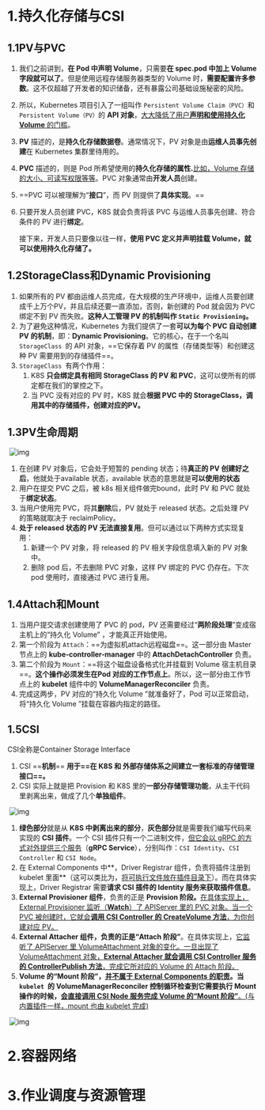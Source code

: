 # 1.持久化存储与CSI

## 1.1PV与PVC

1. 我们之前讲到，**在 Pod 中声明 Volume**，只需要**在 spec.pod 中加上 Volume 字段就可以了**。但是使用远程存储服务器类型的 Volume 时，**需要配置许多参数**。这不仅超越了开发者的知识储备，还有暴露公司基础设施秘密的风险。

2. 所以，Kubernetes 项目引入了一组叫作 `Persistent Volume Claim（PVC）`和 `Persistent Volume（PV）`的 **API 对象**，<u>大大降低了用户**声明和使用持久化 Volume** 的门槛</u>。

3. **PV** 描述的，是**持久化存储数据卷**。通常情况下，PV 对象是由**运维人员事先创建**在 Kubernetes 集群里待用的。

4. **PVC** 描述的，则是 Pod 所希望使用的**持久化存储的属性.**<u>比如，Volume 存储的大小、可读写权限等等</u>。PVC 对象通常由**开发人员**创建。

5. ==PVC 可以被理解为“**接口**”，而 PV 则提供了**具体实现**。==

6. 只要开发人员创建 PVC，K8S 就会负责将该 PVC 与运维人员事先创建、符合条件的 PV 进行**绑定**。

   接下来，开发人员只要像以往一样，**使用 PVC 定义并声明挂载 Volume，就可以使用持久化存储了。**



## 1.2StorageClass和Dynamic Provisioning

1. 如果所有的 PV 都由运维人员完成，在大规模的生产环境中，运维人员要创建成千上万个PV，并且后续还要一直添加，否则，新创建的 Pod 就会因为 PVC 绑定不到 PV 而失败。**这种人工管理 PV 的机制叫作 `Static Provisioning`。**
2. 为了避免这种情况，Kubernetes 为我们提供了一套**可以为每个 PVC 自动创建 PV 的机制**，即：**Dynamic Provisioning**。它的核心，在于一个名叫`StorageClass `的 API 对象，==它保存着 PV 的属性（存储类型等）和创建这种 PV 需要用到的存储插件==。
3. `StorageClass `有两个作用：
   1. K8S **只会绑定具有相同 StorageClass 的 PV 和 PVC**，这可以使所有的绑定都在我们的掌控之下。
   2. 当 PVC 没有对应的 PV 时，K8S 就会**根据 PVC 中的 StorageClass，调用其中的存储插件，创建对应的PV。**



## 1.3PV生命周期

​                 ![img](https://docimg4.docs.qq.com/image/FQmDtqIm-tYjAC3lq-n_RA?w=1459&h=400)        

1. 在创建 PV 对象后，它会处于短暂的 pending 状态；待**真正的 PV 创建好之后**，他就处于available 状态，available 状态的意思就是**可以使用的状态**
2. 用户在提交 PVC 之后，被 k8s 相关组件做完bound，此时 PV 和 PVC 就处于**绑定状态**。
3. 当用户使用完 PVC，将其**删除**后，PV 就处于 released 状态。之后处理 PV 的策略就取决于 reclaimPolicy。
4. **处于 released 状态的 PV 无法直接复用**。但可以通过以下两种方式实现复用：
   1. 新建一个 PV 对象，将 released 的 PV 相关字段信息填入新的 PV 对象中。
   2. 删除 pod 后，不去删除 PVC 对象，这样 PV 绑定的 PVC 仍存在。下次 pod 使用时，直接通过 PVC 进行复用。



## 1.4Attach和Mount

1. 当用户提交请求创建使用了 PVC 的 pod，PV 还需要经过“**两阶段处理**”变成宿主机上的“持久化 Volume” ，才能真正开始使用。
2. 第一个阶段为 `Attach`：==为虚拟机attach远程磁盘==。这一部分由 Master 节点上的 **kube-controller-manager** 中的 **AttachDetachController** 负责。
3. 第二个阶段为 `Mount`：==将这个磁盘设备格式化并挂载到 Volume 宿主机目录==。**这个操作必须发生在Pod 对应的工作节点上**。所以，这一部分由工作节点上的 **kubelet** 组件中的 **VolumeManagerReconciler** 负责。
4. 完成这两步，PV 对应的“持久化 Volume ”就准备好了，Pod 可以正常启动，将“持久化 Volume ”挂载在容器内指定的路径。



## 1.5CSI

CSI全称是Container Storage Interface

1. CSI ==**机制**== **用于==在 K8S 和 外部存储体系之间建立一套标准的存储管理接口==。**
2. CSI 实际上就是把 Provision 和 K8S 里的**一部分存储管理功能**，从主干代码里剥离出来，做成了几个**单独组件**。



​                 ![img](https://qqadapt.qpic.cn/txdocpic/0/5a8e031029af81f7f7a54698e77696c2/0?w=1880&h=941)        

1. **绿色部分**就是从 **K8S 中剥离出来的部分**，**灰色部分**就是需要我们编写代码来实现的 **CSI 插件**。一个 CSI 插件只有一个二进制文件，<u>但它会以 gRPC 的方式对外提供三个服务</u>（**gRPC Service**），分别叫作：`CSI Identity`、`CSI Controller` 和 `CSI Node`。
2. 在 External Components 中**，Driver Registrar 组件，负责将插件注册到 kubelet 里面**（这可以类比为，<u>将可执行文件放在插件目录下</u>）。而在具体实现上，Driver Registrar 需要**请求 CSI 插件的 Identity 服务来获取插件信息**。
3. **External Provisioner 组件**，负责的正是 **Provision 阶段。**<u>在具体实现上，External Provisioner 监听（**Watch**）了 APIServer 里的 PVC 对象。当一个 PVC 被创建时，它就会**调用 CSI Controller 的 CreateVolume 方法**，为你创建对应 PV。</u>
4. **External Attacher 组件，负责的正是“Attach 阶段”**。在具体实现上，<u>它监听了 APIServer 里 VolumeAttachment 对象的变化。一旦出现了 VolumeAttachment 对象，**External Attacher 就会调用 CSI Controller 服务的 ControllerPublish 方法**，完成它所对应的 Volume 的 Attach 阶段。</u>
5. **Volume 的“Mount 阶段”，<u>并不属于 External Components 的职责</u>。**当 `kubelet `的 VolumeManagerReconciler 控制循环检查到它需要执行 Mount 操作的时候，<u>会直接**调用 CSI Node 服务完成 Volume 的“Mount 阶段”**。(与内置插件一样，mount 也由 kubelet 完成)</u>

​                 ![img](https://docimg8.docs.qq.com/image/usxyt0sdSl4k92GCS0r_Ig?w=1252&h=855)        



# 2.容器网络

## 

# 3.作业调度与资源管理